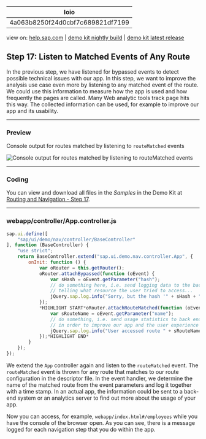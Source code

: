 | loio |
| -----|
| 4a063b8250f24d0cbf7c689821df7199 |

<div id="loio">

view on: [help.sap.com](https://help.sap.com/viewer/DRAFT/3237636b137e43519a20ad5513c49ccb/latest/en-US/4a063b8250f24d0cbf7c689821df7199.html) | [demo kit nightly build](https://openui5nightly.hana.ondemand.com/#/topic/4a063b8250f24d0cbf7c689821df7199) | [demo kit latest release](https://openui5.hana.ondemand.com/#/topic/4a063b8250f24d0cbf7c689821df7199)</div>
<!-- loio4a063b8250f24d0cbf7c689821df7199 -->

## Step 17: Listen to Matched Events of Any Route

In the previous step, we have listened for bypassed events to detect possible technical issues with our app. In this step, we want to improve the analysis use case even more by listening to any matched event of the route. We could use this information to measure how the app is used and how frequently the pages are called. Many Web analytic tools track page hits this way. The collected information can be used, for example to improve our app and its usability.

***

### Preview

   
  
Console output for routes matched by listening to `routeMatched` events<a name="loio4a063b8250f24d0cbf7c689821df7199__fig_r1j_pst_mr"/>

 ![](loioea12aae79b3841fe927f8e57f2f73e3b_HiRes.png "Console output for  routes matched by listening to routeMatched
					events") 

***

### Coding

You can view and download all files in the *Samples* in the Demo Kit at [Routing and Navigation - Step 17](https://openui5.hana.ondemand.com/explored.html#/sample/sap.ui.core.tutorial.navigation.17/preview).

***

### webapp/controller/App.controller.js

``` js
sap.ui.define([
	"sap/ui/demo/nav/controller/BaseController"
], function (BaseController) {
	"use strict";
	return BaseController.extend("sap.ui.demo.nav.controller.App", {
		onInit: function () {
			var oRouter = this.getRouter();
			oRouter.attachBypassed(function (oEvent) {
				var sHash = oEvent.getParameter("hash");
				// do something here, i.e. send logging data to the back end for analysis
				// telling what resource the user tried to access...
				jQuery.sap.log.info("Sorry, but the hash '" + sHash + "' is invalid.", "The resource was not found.");
			});
			*HIGHLIGHT START*oRouter.attachRouteMatched(function (oEvent){
				var sRouteName = oEvent.getParameter("name");
				// do something, i.e. send usage statistics to back end
				// in order to improve our app and the user experience (Build-Measure-Learn cycle)
				jQuery.sap.log.info("User accessed route " + sRouteName + ", timestamp = " + new Date().getTime());
			});*HIGHLIGHT END*
		}
	});
});
```

We extend the `App` controller again and listen to the `routeMatched` event. The `routeMatched` event is thrown for any route that matches to our route configuration in the descriptor file. In the event handler, we determine the name of the matched route from the event parameters and log it together with a time stamp. In an actual app, the information could be sent to a back-end system or an analytics server to find out more about the usage of your app.

Now you can access, for example, `webapp/index.html#/employees` while you have the console of the browser open. As you can see, there is a message logged for each navigation step that you do within the app.


